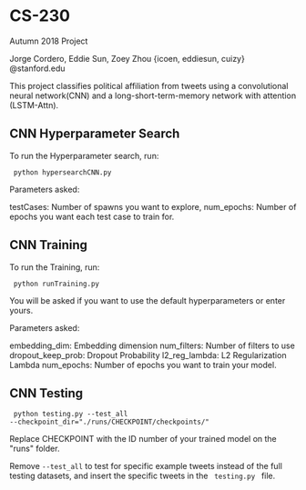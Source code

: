 # CS-230

Autumn 2018 Project

Jorge Cordero, Eddie Sun, Zoey Zhou 
{icoen, eddiesun, cuizy} @stanford.edu

This project classifies political affiliation from tweets using a convolutional neural network(CNN) and a long-short-term-memory network with attention (LSTM-Attn).

<h2>CNN Hyperparameter Search</h2>
To run the Hyperparameter search, run:

<code> python hypersearchCNN.py </code> 

Parameters asked: 

testCases: Number of spawns you want to explore, 
num_epochs: Number of epochs you want each test case to train for.  

<h2>CNN Training</h2>

To run the Training, run:

<code> python runTraining.py </code> 

You will be asked if you want to use the default hyperparameters or enter yours.

Parameters asked: 

embedding_dim: Embedding dimension 
num_filters: Number of filters to use
dropout_keep_prob: Dropout Probability
l2_reg_lambda: L2 Regularization Lambda
num_epochs: Number of epochs you want to train your model.  

<h2>CNN Testing</h2>

<code> python testing.py  --test_all --checkpoint_dir="./runs/CHECKPOINT/checkpoints/" </code> 
  
Replace CHECKPOINT with the ID number of your trained model on the "runs" folder.
  
Remove <code>--test_all</code> to test for specific example tweets instead of the full testing datasets, and insert the specific tweets in the <code> testing.py </code> file.

